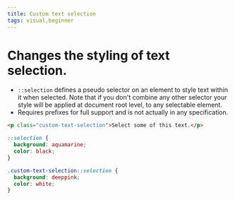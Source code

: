 ```yaml
---
title: Custom text selection
tags: visual,beginner
---
```


# Changes the styling of text selection.

- `::selection` defines a pseudo selector on an element to style text within it when selected. Note that if you don't combine any other selector your style will be applied at document root level, to any selectable element.
- Requires prefixes for full support and is not actually in any specification.

```html
<p class="custom-text-selection">Select some of this text.</p>
```

```css
::selection {
  background: aquamarine;
  color: black;
}

.custom-text-selection::selection {
  background: deeppink;
  color: white;
}
```
